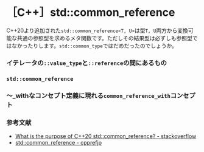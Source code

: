 # ［C++］std::common_reference

C++20より追加された`std::common_reference<T, U>`は型`T, U`両方から変換可能な共通の参照型を求めるメタ関数です。ただしその結果型は必ずしも参照型ではなかったりします。`std::common_type`ではだめだったのでしょうか。

### イテレータの`::value_type`と`::reference`の間にあるもの

### `std::common_reference`

### ～_withなコンセプト定義に現れる`common_reference_with`コンセプト

### 参考文献

- [What is the purpose of C++20 std::common_reference? - stackoverflow](https://stackoverflow.com/questions/59011331/what-is-the-purpose-of-c20-stdcommon-reference)
- [std::common_reference - cpprefjp](https://cpprefjp.github.io/reference/type_traits/common_reference.html)
